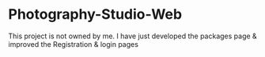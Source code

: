 # Photography-Studio-Web

This project is not owned by me. I have just developed the packages page & improved the Registration & login pages
